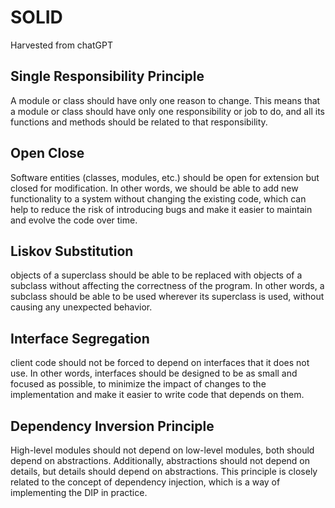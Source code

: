 # SOLID

Harvested from chatGPT

## Single Responsibility Principle

A module or class should have only one reason to change. 
This means that a module or class should have only one responsibility or job to do, 
and all its functions and methods should be related to that responsibility.

## Open Close

Software entities (classes, modules, etc.) should be open for extension but closed for modification.
In other words, we should be able to add new functionality to a system without changing
the existing code, which can help to reduce the risk of introducing bugs and make it easier
to maintain and evolve the code over time.

## Liskov Substitution

objects of a superclass should be able to be replaced with objects of a subclass without 
affecting the correctness of the program. In other words, a subclass should be able to 
be used wherever its superclass is used, without causing any unexpected behavior.

## Interface Segregation

client code should not be forced to depend on interfaces that it does not use. 
In other words, interfaces should be designed to be as small and focused as possible, 
to minimize the impact of changes to the implementation and make it easier to 
write code that depends on them.


## Dependency Inversion Principle

High-level modules should not depend on low-level modules, both should depend on abstractions.
Additionally, abstractions should not depend on details, but details should depend on 
abstractions. This principle is closely related to the concept of dependency injection, 
which is a way of implementing the DIP in practice.